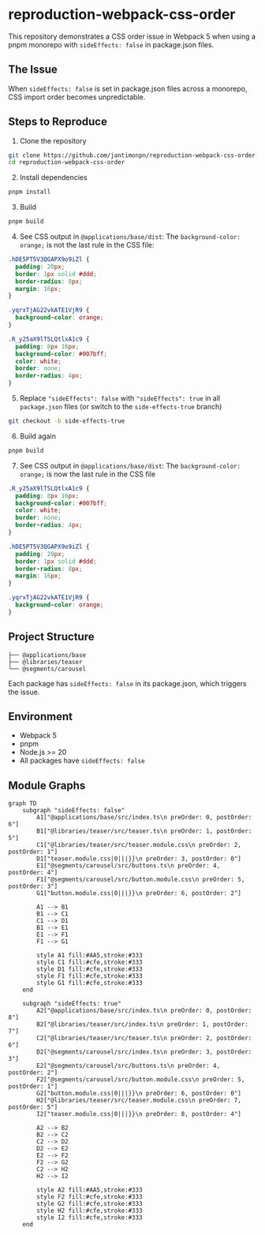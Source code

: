 # reproduction-webpack-css-order

This repository demonstrates a CSS order issue in Webpack 5 when using a pnpm monorepo with `sideEffects: false` in package.json files.

## The Issue

When `sideEffects: false` is set in package.json files across a monorepo, CSS import order becomes unpredictable.

## Steps to Reproduce

1. Clone the repository
```bash
git clone https://github.com/jantimonpn/reproduction-webpack-css-order.git
cd reproduction-webpack-css-order
```

2. Install dependencies
```bash
pnpm install
```

3. Build 
```bash
pnpm build
```

4. See CSS output in `@applications/base/dist`:
The `background-color: orange;` is not the last rule in the CSS file:

```css
.hDE5PT5V3QGAPX9o9iZl {
  padding: 20px;
  border: 1px solid #ddd;
  border-radius: 8px;
  margin: 16px;
}

.yqrxTjAG22vkATE1VjR9 {
  background-color: orange;
}

.R_y25aX9lTSLQtlxA1c9 {
  padding: 8px 16px;
  background-color: #007bff;
  color: white;
  border: none;
  border-radius: 4px;
}
```
  
5. Replace `"sideEffects": false` with `"sideEffects": true` in all `package.json` files
(or switch to the `side-effects-true` branch)
```bash
git checkout -b side-effects-true
```


6. Build again
```bash
pnpm build
```

7. See CSS output in `@applications/base/dist`:
 The `background-color: orange;` is now the last rule in the CSS file


```css
.R_y25aX9lTSLQtlxA1c9 {
  padding: 8px 16px;
  background-color: #007bff;
  color: white;
  border: none;
  border-radius: 4px;
}

.hDE5PT5V3QGAPX9o9iZl {
  padding: 20px;
  border: 1px solid #ddd;
  border-radius: 8px;
  margin: 16px;
}

.yqrxTjAG22vkATE1VjR9 {
  background-color: orange;
}
```

## Project Structure

```
├── @applications/base
├── @libraries/teaser
└── @segments/carousel
```

Each package has `sideEffects: false` in its package.json, which triggers the issue.

## Environment

- Webpack 5
- pnpm
- Node.js >= 20
- All packages have `sideEffects: false`

## Module Graphs

```mermaid
graph TD
    subgraph "sideEffects: false"
        A1["@applications/base/src/index.ts\n preOrder: 0, postOrder: 6"]
        B1["@libraries/teaser/src/teaser.ts\n preOrder: 1, postOrder: 5"]
        C1["@libraries/teaser/src/teaser.module.css\n preOrder: 2, postOrder: 1"]
        D1["teaser.module.css|0|||}}\n preOrder: 3, postOrder: 0"]
        E1["@segments/carousel/src/buttons.ts\n preOrder: 4, postOrder: 4"]
        F1["@segments/carousel/src/button.module.css\n preOrder: 5, postOrder: 3"]
        G1["button.module.css|0|||}}\n preOrder: 6, postOrder: 2"]
        
        A1 --> B1
        B1 --> C1
        C1 --> D1
        B1 --> E1
        E1 --> F1
        F1 --> G1

        style A1 fill:#AA5,stroke:#333
        style C1 fill:#cfe,stroke:#333
        style D1 fill:#cfe,stroke:#333
        style F1 fill:#cfe,stroke:#333
        style G1 fill:#cfe,stroke:#333
    end

    subgraph "sideEffects: true"
        A2["@applications/base/src/index.ts\n preOrder: 0, postOrder: 8"]
        B2["@libraries/teaser/src/index.ts\n preOrder: 1, postOrder: 7"]
        C2["@libraries/teaser/src/teaser.ts\n preOrder: 2, postOrder: 6"]
        D2["@segments/carousel/src/index.ts\n preOrder: 3, postOrder: 3"]
        E2["@segments/carousel/src/buttons.ts\n preOrder: 4, postOrder: 2"]
        F2["@segments/carousel/src/button.module.css\n preOrder: 5, postOrder: 1"]
        G2["button.module.css|0|||}}\n preOrder: 6, postOrder: 0"]
        H2["@libraries/teaser/src/teaser.module.css\n preOrder: 7, postOrder: 5"]
        I2["teaser.module.css|0|||}}\n preOrder: 8, postOrder: 4"]
        
        A2 --> B2
        B2 --> C2
        C2 --> D2
        D2 --> E2
        E2 --> F2
        F2 --> G2
        C2 --> H2
        H2 --> I2

        style A2 fill:#AA5,stroke:#333
        style F2 fill:#cfe,stroke:#333
        style G2 fill:#cfe,stroke:#333
        style H2 fill:#cfe,stroke:#333
        style I2 fill:#cfe,stroke:#333
    end
```
